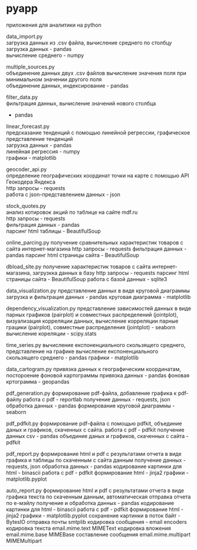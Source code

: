 # pyapp
приложения для аналитики на python

data_import.py  
загрузка данных из .csv файла, вычисление среднего по столбцу  
загрузка данных - pandas  
вычисление среднего - numpy  

multiple_sources.py   
объединение данных двух .csv файлов вычисление значения поля при минимальном значении другого поля  
объединение данных, индексирование - pandas

filter_data.py  
фильтрация данных, вычисление значений нового столбца
 - pandas

linear_forecast.py  
предсказание тенденций с помощью линейной регрессии, графическое представление тенденций  
загрузка данных - pandas  
линейная регрессия - numpy  
графики - matplotlib  

geocoder_api.py  
определение географических координат точки на карте с помощью API Геокодера Яндекса  
http запросы - requests  
работа с json-представлением данных - json  

stock_quotes.py  
анализ котировок акций по таблице на сайте mdf.ru  
http запросы - requests  
фильтрация данных - pandas  
парсинг html таблицы - BeautifulSoup  

online_parcing.py
получение сравнительных характеристик товаров с сайта интернет-магазина
http запросы - requests
фильтрация данных - pandas
парсинг html страницы сайта - BeautifulSoup

dbload_site.py
получение характеристик товаров с сайта интернет-магазина, загрузкка данных в базу
http запросы - requests
парсинг html страницы сайта - BeautifulSoup
работа с базой данных  - sqlite3

data_visualization.py
представление данных в виде круговой диаграммы
загрузка и фильтрация данных - pandas
круговая диаграмма - matplotlib

dependency_visualization.py
представление зависимостей данных в виде парных графиков (pairplot) и совместных распределений (jointplot), визуализация корреляции данных, вычисление корреляции
парные грацики (pairplot), совместные распределения (jointplot) - seaborn
вычисление кореляции - scipy.stats

time_series.py
вычисление експоненциального скользящего среднего, представление на графике
вычисление експоненциального скользящего среднего - pandas
графики - matplotlib

data_cartogram.py
привязка данных к географическим координатам, постороение фоновой картограммы
привязка данных - pandas
фоновая кртограмма - geopandas

pdf_generation.py
формирование pdf-файла, добавление графика к pdf-файлу
работа с pdf  - reportlab
получение данных - requests, json
обработка данных - pandas
формирование круговой диаграммы - seaborn

pdf_pdfkit.py
формирование pdf-файла с помощью pdfkit, объединие даных и графиков, скаченных с сайта. 
работа с pdf  - pdfkit
получение данных csv  - pandas
объединие даных и графиков, скаченных с сайта - pdfkit

pdf_report.py
формирование html и pdf с результатами отчета в виде графика и таблицы по скаченным с сайта данным
получение данных - requests, json
обработка данных - pandas
кодирование картинки для html - binascii
работа с pdf  - pdfkit
формирование html - jinja2 
графики - matplotlib.pyplot

auto_report.py
формирование html и pdf с результатами отчета в виде графика текста по скаченным данным, автоматическая отправка отчета по е-мэйлу
получение и обработка данных - pandas
кодирование картинки для html - binascii
работа с pdf  - pdfkit
формирование html - jinja2 
графики - matplotlib.pyplot
сохранение картинки в поток байт - BytesIO
отправка почты smtplib
кодировка сообщения - email encoders
кодировка текста email.mime.text MIMEText
кодировка вложения email.mime.base MIMEBase
составление сообщения email.mime.multipart MIMEMultipart

